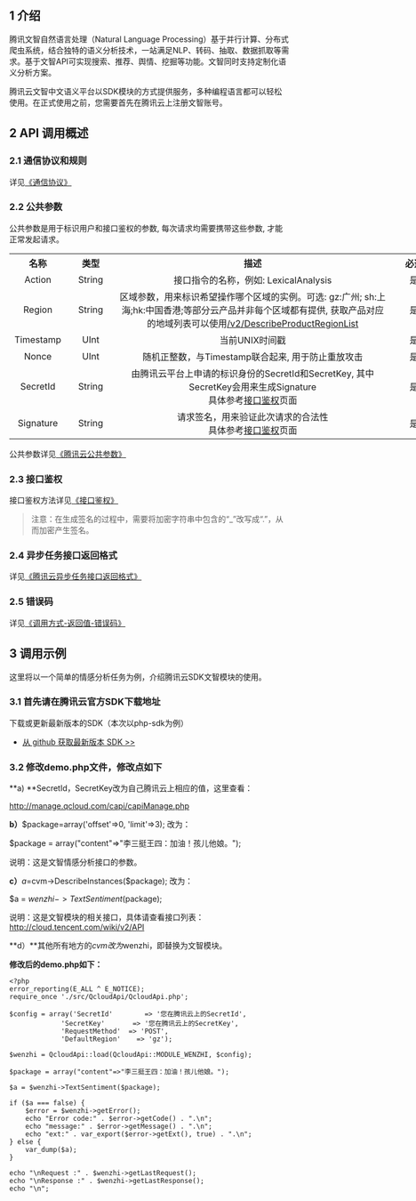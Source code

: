 ## 1 介绍

腾讯文智自然语言处理（Natural Language Processing）基于并行计算、分布式爬虫系统，结合独特的语义分析技术，一站满足NLP、转码、抽取、数据抓取等需求。基于文智API可实现搜索、推荐、舆情、挖掘等功能。文智同时支持定制化语义分析方案。

腾讯云文智中文语义平台以SDK模块的方式提供服务，多种编程语言都可以轻松使用。在正式使用之前，您需要首先在腾讯云上注册文智账号。

## 2 API 调用概述

### 2.1 通信协议和规则

  详见[《通信协议》](https://cloud.tencent.com/document/api/271/2052#2.-.E9.80.9A.E4.BF.A1.E5.8D.8F.E8.AE.AE)
	
### 2.2 公共参数

  公共参数是用于标识用户和接口鉴权的参数, 每次请求均需要携带这些参数, 才能正常发起请求。
	
<table style="width:771px">
	<tbody>
		<tr>
			<th style="text-align: center; width: 87px;"><strong>名称</strong></th>
			<th style="text-align: center; width: 75px;"><strong>类型</strong></th>
			<th style="text-align: center; width: 509px;"><strong>描述</strong></th>
			<th style="text-align: center; width: 76px;"><strong>必选</strong></th>
		</tr>
		<tr>
			<td style="text-align: center; width: 87px;">Action</td>
			<td style="text-align: center; width: 75px;">String</td>
			<td style="text-align: center; width: 509px;">接口指令的名称，例如: LexicalAnalysis</td>
			<td style="text-align: center; width: 76px;">是</td>
		</tr>
		<tr>
			<td style="text-align: center; width: 87px;">Region</td>
			<td style="text-align: center; width: 75px;">String</td>
			<td style="text-align: center; width: 509px;">区域参数，用来标识希望操作哪个区域的实例。可选: gz:广州; sh:上海;hk:中国香港;等部分云产品并非每个区域都有提供, 获取产品对应的地域列表可以使用<a href="http://cloud.tencent.com/wiki/v2/DescribeProductRegionList" target="_blank">/v2/DescribeProductRegionList</a></td>
			<td style="text-align: center; width: 76px;">是</td>
		</tr>
		<tr>
			<td style="text-align: center; width: 87px;">Timestamp</td>
			<td style="text-align: center; width: 75px;">UInt</td>
			<td style="text-align: center; width: 509px;">当前UNIX时间戳</td>
			<td style="text-align: center; width: 76px;">是</td>
		</tr>
		<tr>
			<td style="text-align: center; width: 87px;">Nonce</td>
			<td style="text-align: center; width: 75px;">UInt</td>
			<td style="text-align: center; width: 509px;">随机正整数，与Timestamp联合起来, 用于防止重放攻击</td>
			<td style="text-align: center; width: 76px;">是</td>
		</tr>
		<tr>
			<td style="text-align: center; width: 87px;">SecretId</td>
			<td style="text-align: center; width: 75px;">String</td>
			<td style="text-align: center; width: 509px;">由腾讯云平台上申请的标识身份的SecretId和SecretKey, 其中SecretKey会用来生成Signature<br />
			具体参考<a href="http://cloud.tencent.com/wiki/%E6%8E%A5%E5%8F%A3%E9%89%B4%E6%9D%83" target="_blank">接口鉴权</a>页面</td>
			<td style="text-align: center; width: 76px;">是</td>
		</tr>
		<tr>
			<td style="text-align: center; width: 87px;">Signature</td>
			<td style="text-align: center; width: 75px;">String</td>
			<td style="text-align: center; width: 509px;">请求签名，用来验证此次请求的合法性<br />
			具体参考<a href="http://cloud.tencent.com/wiki/%E6%8E%A5%E5%8F%A3%E9%89%B4%E6%9D%83" target="_blank">接口鉴权</a>页面</td>
			<td style="text-align: center; width: 76px;">是</td>
		</tr>
	</tbody>
</table>



  公共参数详见[《腾讯云公共参数》](http://cloud.tencent.com/wiki/%E5%85%AC%E5%85%B1%E5%8F%82%E6%95%B0)
	
### 2.3 接口鉴权

接口鉴权方法详见[《接口鉴权》](http://cloud.tencent.com/doc/api/307/%E6%8E%A5%E5%8F%A3%E9%89%B4%E6%9D%83)
>注意：在生成签名的过程中，需要将加密字符串中包含的“_”改写成“.”，从而加密产生签名。

### 2.4 异步任务接口返回格式

  详见[《腾讯云异步任务接口返回格式》](http://cloud.tencent.com/doc/api/307/%E5%BC%82%E6%AD%A5%E4%BB%BB%E5%8A%A1%E6%8E%A5%E5%8F%A3%E8%BF%94%E5%9B%9E%E6%A0%BC%E5%BC%8F)
	
### 2.5 错误码

  详见[《调用方式-返回值-错误码》](http://cloud.tencent.com/doc/api/307/%E9%94%99%E8%AF%AF%E7%A0%81)
	
## 3 调用示例

这里将以一个简单的情感分析任务为例，介绍腾讯云SDK文智模块的使用。

### 3.1 首先请在腾讯云官方SDK下载地址

下载或更新最新版本的SDK（本次以php-sdk为例）
- [从 github 获取最新版本 SDK >> ](https://github.com/QcloudApi/qcloudapi-sdk-php)


### 3.2 修改demo.php文件，修改点如下

**a) **SecretId，SecretKey改为自己腾讯云上相应的值，这里查看：

http://manage.qcloud.com/capi/capiManage.php

**b）**$package=array('offset'=>0, 'limit'=>3); 改为：

$package = array("content"=>"李三挺王四：加油！孩儿他娘。");
	
说明：这是文智情感分析接口的参数。

**c）**$a=$cvm->DescribeInstances($package); 改为：

$a = $wenzhi->TextSentiment($package); 

  说明：这是文智模块的相关接口，具体请查看接口列表：
  http://cloud.tencent.com/wiki/v2/API
	
**d）**其他所有地方的$cvm改为$wenzhi，即替换为文智模块。

**修改后的demo.php如下：**

```
<?php
error_reporting(E_ALL ^ E_NOTICE);
require_once './src/QcloudApi/QcloudApi.php';

$config = array('SecretId'        => '您在腾讯云上的SecretId',
             'SecretKey'       => '您在腾讯云上的SecretKey',
             'RequestMethod'  => 'POST',
             'DefaultRegion'    => 'gz');

$wenzhi = QcloudApi::load(QcloudApi::MODULE_WENZHI, $config);

$package = array("content"=>"李三挺王四：加油！孩儿他娘。");

$a = $wenzhi->TextSentiment($package);

if ($a === false) {
    $error = $wenzhi->getError();
    echo "Error code:" . $error->getCode() . ".\n";
    echo "message:" . $error->getMessage() . ".\n";
    echo "ext:" . var_export($error->getExt(), true) . ".\n";
} else {
    var_dump($a);
}

echo "\nRequest :" . $wenzhi->getLastRequest();
echo "\nResponse :" . $wenzhi->getLastResponse();
echo "\n";
```
